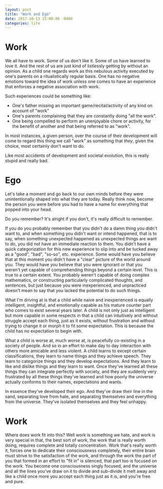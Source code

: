 ```yaml
---
layout: post
title: "Work and Ego"
date: 2017-10-13 15:00:00 -0400
categories: life
---
```


# Work

We all have to work. Some of us don't like it. Some of us have learned to love it.
And the rest of us are just kind of listlessly getting by without an opinion.
As a child one regards work as this nebulous activity executed by one's parents
on a ritualistically regular basis. One has no negative emotions toward the idea
of work unless one comes to have an experience that enforces a negative association
with work.

Such experiences could be something like:

* One's father missing an important game/recital/activity of any kind on account of "work"
* One's parents complaining that they are constantly doing "all the work".
* One being compelled to perform an unenjoyable chore or activity, for the benefit of another and that being referred to as "work".

In most instances, a given person, over the course of their development will come
to regard this thing we call "work" as something that *they*,
given the choice, most certainly don't want to do.

Like most accidents of development and societal evolution, this is really stupid and
really bad.

# Ego

Let's take a moment and go back to our own minds before they were unintentionally shaped
into what they are today. Really think now, become the person you were before you
had to have a name for everything that popped into your head.

Do you remember? It's alright if you don't, it's really difficult to remember.

If you do you probably remember that you didn't do a damn thing you didn't want to,
and when something you didn't want or intend happened, that is to say, when something unexpected
happened as unexpected things are want to do, you did not have an immediate reaction
to them. You didn't have a quick categorization for this new experience to slip into
and be tucked away as a "good", "bad", "so-so", etc. experience. Some would have you believe
that at this moment you didn't have a "clear" picture of the world around you. They
would have you believe that you were ignorant or that you weren't yet capable of comprehending
things beyond a certain level. This is true to a certain extent. You probably weren't
capable of doing complex mathematics, or constructing particularly complicated thoughts,
and sentences, but just because you were inexperienced, and unpracticed doesn't mean
to say that you lacked the potential to do such things.

What I'm driving at is that a child while naive and inexperienced is equally intelligent,
insightful, and emotionally capable as his mature counter part who comes to
exist several years later. A child is not only just as intelligent but more capable in some
respects in that a child can intuitively and without struggle accept each thing, just as it
exists, without frustration and without trying to change it or morph it to fit some expectation.
This is because the child has no expectation to begin with.

What a child is worse at, much worse at, is peacefully co-existing in a society of people.
And so in an effort to make day to day interaction with others more amicable and less violent.
A child learns to except certain classifications, they learn to name things and they achieve speech.
They learn to categorize things and they develop expectations. And they learn to like and dislike things
and they learn to want. Once they've learned all these things they can integrate perfectly with society,
and they are suddenly very frustrated by all these things they've learned and how poorly the universe
actually conforms to their names, expectations and wants.

In essence they've developed their ego. And they've draw their line in the sand, separating love from hate, and separating themselves and everything from the universe. They've isolated themselves and they feel unhappy.

# Work

Where does work fit into this? Well work is something we hate, and work is very special in that,
the best sort of work, the work that is really worth doing, requires complete and totally concentration.
Work that's really worth it, forces one to dedicate their consciousness completely, their entire brain must strive to the satisfaction of the work, and through the work the part of you that formed in an effort to "fit in" is silenced, that part too is focused on the work. You become one consciousness singly focused, and the universe and all the lines you've draw on it to divide and sub-divide it melt away and like a child once more you accept each thing just as it is, and you're free and pure.
